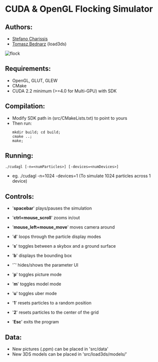 CUDA & OpenGL Flocking Simulator
=

## Authors:
+ [Stefano Charissis](https://github.com/scharissis)
+ [Tomasz Bednarz](https://github.com/tomaszbednarz) (load3ds)

![flock](http://imgur.com/N38RlAs.jpg)

## Requirements:
- OpenGL, GLUT, GLEW
- CMake
- CUDA 2.2 minimum (>=4.0 for Multi-GPU) with SDK

## Compilation:
- Modify SDK path in (src/CMakeLists.txt) to point to yours
- Then run:
	```
	mkdir build; cd build;
	cmake ..;	
	make;
	```

## Running:
`./cudagl [-n=<numParticles>] [-devices=<numDevices>]`
- eg. ./cudagl -n=1024 -devices=1 (To simulate 1024 particles across 1 device)
	
## Controls:
- '<b>spacebar</b>' plays/pauses the simulation
- '<b>ctrl+mouse_scroll</b>' zooms in/out
- '<b>mouse_left+mouse_move</b>' moves camera around

- '<b>d</b>' loops through the particle display modes
- '<b>s</b>' toggles between a skybox and a ground surface
- '<b>b</b>' displays the bounding box
- '<b>`</b>' hides/shows the parameter UI

- '<b>p</b>' toggles picture mode
- '<b>m</b>' toggles model mode
- '<b>u</b>' toggles uber mode

- '<b>1</b>' resets particles to a random position
- '<b>2</b>' resets particles to the center of the grid

- '<b>Esc</b>' exits the program

## Data:
- New pictures (.ppm) can be placed in 'src/data'
- New 3DS models can be placed in 'src/load3ds/models/'
